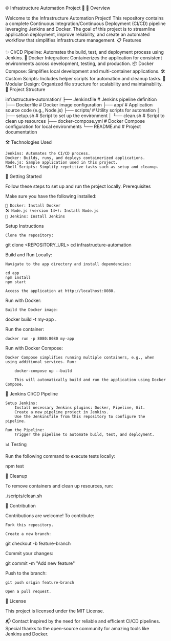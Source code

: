 🌐 Infrastructure Automation Project 🚀
📖 Overview

Welcome to the Infrastructure Automation Project! This repository contains a complete Continuous Integration/Continuous Deployment (CI/CD) pipeline leveraging Jenkins and Docker. The goal of this project is to streamline application deployment, improve reliability, and create an automated workflow that simplifies infrastructure management.
📋 Features

✨ CI/CD Pipeline: Automates the build, test, and deployment process using Jenkins.
🐳 Docker Integration: Containerizes the application for consistent environments across development, testing, and production.
📦 Docker Compose: Simplifies local development and multi-container applications.
🛠️ Custom Scripts: Includes helper scripts for automation and cleanup tasks.
📂 Modular Design: Organized file structure for scalability and maintainability.
📂 Project Structure

infrastructure-automation/
├── Jenkinsfile            # Jenkins pipeline definition
├── Dockerfile             # Docker image configuration
├── app/                   # Application source code (e.g., Node.js)
├── scripts/               # Utility scripts for automation
│   ├── setup.sh           # Script to set up the environment
│   └── clean.sh           # Script to clean up resources
├── docker-compose.yml     # Docker Compose configuration for local environments
└── README.md              # Project documentation

🛠️ Technologies Used

    Jenkins: Automates the CI/CD process.
    Docker: Builds, runs, and deploys containerized applications.
    Node.js: Sample application used in this project.
    Shell Scripts: Simplify repetitive tasks such as setup and cleanup.

🚀 Getting Started

Follow these steps to set up and run the project locally.
Prerequisites

Make sure you have the following installed:

    🐳 Docker: Install Docker
    🛠️ Node.js (version 14+): Install Node.js
    🌟 Jenkins: Install Jenkins

Setup Instructions

    Clone the repository:

git clone <REPOSITORY_URL>
cd infrastructure-automation

Build and Run Locally:

    Navigate to the app directory and install dependencies:

    cd app
    npm install
    npm start

    Access the application at http://localhost:8080.

Run with Docker:

    Build the Docker image:

docker build -t my-app .

Run the container:

    docker run -p 8080:8080 my-app

Run with Docker Compose:

    Docker Compose simplifies running multiple containers, e.g., when using additional services. Run:

        docker-compose up --build

        This will automatically build and run the application using Docker Compose.

📜 Jenkins CI/CD Pipeline

    Setup Jenkins:
        Install necessary Jenkins plugins: Docker, Pipeline, Git.
        Create a new pipeline project in Jenkins.
        Use the Jenkinsfile from this repository to configure the pipeline.

    Run the Pipeline:
        Trigger the pipeline to automate build, test, and deployment.

📊 Testing

Run the following command to execute tests locally:

npm test

🧹 Cleanup

To remove containers and clean up resources, run:

./scripts/clean.sh

📝 Contribution

Contributions are welcome! To contribute:

    Fork this repository.

    Create a new branch:

git checkout -b feature-branch

Commit your changes:

git commit -m "Add new feature"

Push to the branch:

    git push origin feature-branch

    Open a pull request.

📜 License

This project is licensed under the MIT License.

📬 Contact
Inspired by the need for reliable and efficient CI/CD pipelines.
Special thanks to the open-source community for amazing tools like Jenkins and Docker.